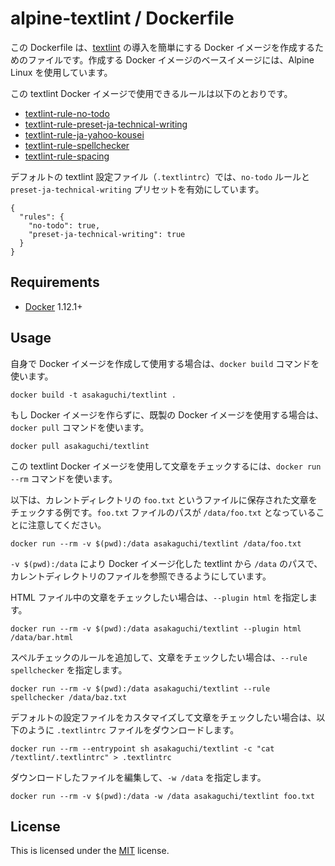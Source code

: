 # alpine-textlint / Dockerfile

この Dockerfile は、[textlint](https://github.com/textlint/textlint) の導入を簡単にする Docker イメージを作成するためのファイルです。作成する Docker イメージのベースイメージには、Alpine Linux を使用しています。

この textlint Docker イメージで使用できるルールは以下のとおりです。

* [textlint\-rule\-no\-todo](https://github.com/azu/textlint-rule-no-todo)
* [textlint\-rule\-preset\-ja\-technical\-writing](https://github.com/textlint-ja/textlint-rule-preset-ja-technical-writing)
* [textlint\-rule\-ja\-yahoo\-kousei](https://www.npmjs.com/package/textlint-rule-ja-yahoo-kousei)
* [textlint\-rule\-spellchecker](https://github.com/nodaguti/textlint-rule-spellchecker)
* [textlint\-rule\-spacing](https://github.com/textlint-ja/textlint-rule-spacing)

デフォルトの textlint 設定ファイル（`.textlintrc`）では、`no-todo` ルールと `preset-ja-technical-writing` プリセットを有効にしています。

```
{
  "rules": {
    "no-todo": true,
    "preset-ja-technical-writing": true
  }
}
```

## Requirements

* [Docker](https://www.docker.com) 1.12.1+

## Usage

自身で Docker イメージを作成して使用する場合は、`docker build` コマンドを使います。

```
docker build -t asakaguchi/textlint .
```

もし Docker イメージを作らずに、既製の Docker イメージを使用する場合は、`docker pull` コマンドを使います。

```
docker pull asakaguchi/textlint
```

この textlint Docker イメージを使用して文章をチェックするには、`docker run --rm` コマンドを使います。

以下は、カレントディレクトリの `foo.txt` というファイルに保存された文章をチェックする例です。`foo.txt` ファイルのパスが `/data/foo.txt` となっていることに注意してください。

```
docker run --rm -v $(pwd):/data asakaguchi/textlint /data/foo.txt
```

`-v $(pwd):/data` により Docker イメージ化した textlint から `/data` のパスで、カレントディレクトリのファイルを参照できるようにしています。

HTML ファイル中の文章をチェックしたい場合は、`--plugin html` を指定します。

```
docker run --rm -v $(pwd):/data asakaguchi/textlint --plugin html /data/bar.html
```

スペルチェックのルールを追加して、文章をチェックしたい場合は、`--rule spellchecker` を指定します。

```
docker run --rm -v $(pwd):/data asakaguchi/textlint --rule spellchecker /data/baz.txt
```

デフォルトの設定ファイルをカスタマイズして文章をチェックしたい場合は、以下のように `.textlintrc` ファイルをダウンロードします。

```
docker run --rm --entrypoint sh asakaguchi/textlint -c "cat /textlint/.textlintrc" > .textlintrc
```

ダウンロードしたファイルを編集して、`-w /data` を指定します。

```
docker run --rm -v $(pwd):/data -w /data asakaguchi/textlint foo.txt
```

## License
This is licensed under the [MIT](https://github.com/asakaguchi/dockerfiles/blob/master/LICENSE) license.